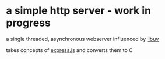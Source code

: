 # a simple http server - work in progress

a single threaded, asynchronous webserver influenced by [libuv](https://github.com/libuv/libuv)

takes concepts of [express.js](https://expressjs.com/) and converts them to C